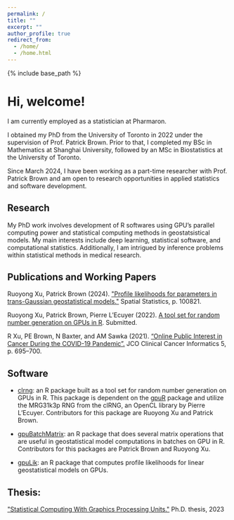 ```yaml
---
permalink: /
title: ""
excerpt: ""
author_profile: true
redirect_from: 
  - /home/
  - /home.html
---
```


{% include base_path %}

# Hi, welcome!
I am currently employed as a statistician at Pharmaron. 

I obtained my PhD from the University of Toronto in 2022 under the supervision of Prof. Patrick Brown. Prior to that, I completed my BSc in Mathematics at Shanghai University, followed by an MSc in Biostatistics at the University of Toronto. 

Since March 2024, I have been working as a part-time researcher with Prof. Patrick Brown and am open to research opportunities in applied statistics and software development. 


## Research
My PhD work involves development of R softwares using GPU’s parallel computing power and statistical computing methods in geostatsistical models.
My main interests include deep learning, statistical software, and computational statistics. Additionally, I am intrigued by inference problems within statistical methods in medical research.


## Publications and Working Papers
Ruoyong Xu, Patrick Brown (2024). ["Profile likelihoods for parameters in trans-Gaussian geostatistical models."](https://authors.elsevier.com/sd/article/S2211-6753(24)00012-5)
Spatial Statistics, p. 100821.

Ruoyong Xu, Patrick Brown, Pierre L’Ecuyer (2022). [A tool set for random number generation on GPUs in R](https://can01.safelinks.protection.outlook.com/?url=http%3A%2F%2Farxiv.org%2Fabs%2F2201.06604&amp;data=04%7C01%7Cruoyong.xu%40mail.utoronto.ca%7C22cd1c2ea1614e0ce7bf08d9daf3b8e8%7C78aac2262f034b4d9037b46d56c55210%7C0%7C0%7C637781562580933570%7CUnknown%7CTWFpbGZsb3d8eyJWIjoiMC4wLjAwMDAiLCJQIjoiV2luMzIiLCJBTiI6Ik1haWwiLCJXVCI6Mn0%3D%7C3000&amp;sdata=CGLd5%2FUpVH7pJ69GMK69NkMhekXNej5SKX35xMdo9Q4%3D&amp;reserved=0). Submitted. 

R Xu, PE Brown, N Baxter, and AM Sawka (2021).
[“Online Public Interest in Cancer During the COVID-19 Pandemic”.](https://ascopubs.org/doi/10.1200/CCI.21.00036)
JCO Clinical Cancer Informatics 5, p. 695–700.



## Software
* [clrng](https://github.com/ruoyongxu/clrng): an R package built as a tool set for random number generation on GPUs in R. This package is dependent on the [gpuR](https://github.com/cdeterman/gpuR) package and utilize the MRG31k3p RNG from the clRNG, an OpenCL library by Pierre L’Ecuyer. Contributors for this package are Ruoyong Xu and Patrick Brown.

* [gpuBatchMatrix](https://github.com/ruoyongxu/gpuBatchMatrix): an R package that does several matrix operations that are useful in geostatistical model computations in batches on GPU in R. Contributors for this packages are Patrick Brown and Ruoyong Xu.

* [gpuLik](https://github.com/ruoyongxu/gpuLik): an R package that computes profile likelihoods for linear geostatistical models on GPUs. 


## Thesis:
["Statistical Computing With Graphics Processing Units."](https://tspace.library.utoronto.ca/handle/1807/126927)
Ph.D. thesis, 2023






